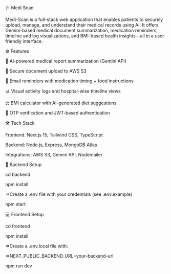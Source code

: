 🩺 Medi Scan

Medi-Scan is a full-stack web application that enables patients to securely upload, manage, and understand their medical records using AI. 
It offers Gemini-based medical document summarization, medication reminders, timeline and log visualizations, and BMI-based health insights—all in a user-friendly interface.

⚙️ Features

  🧠 AI-powered medical report summarization (Gemini API)
  
  📄 Secure document upload to AWS S3
  
  📧 Email reminders with medication timing + food instructions
  
  📊 Visual activity logs and hospital-wise timeline views
  
  ⚖️ BMI calculator with AI-generated diet suggestions
  
  🔐 OTP verification and JWT-based authentication

🛠 Tech Stack

  Frontend: Next.js 15, Tailwind CSS, TypeScript
  
  Backend: Node.js, Express, MongoDB Atlas
  
  Integrations: AWS S3, Gemini API, Nodemailer

🔧 Backend Setup

  cd backend
  
  npm install
	
  =>Create a .env file with your credentials (see .env.example)
	
  npm start
  
💻 Frontend Setup

  cd frontend
  
  npm install
	
  =>Create a .env.local file with:
  
  =>NEXT_PUBLIC_BACKEND_URL=your-backend-url
	
  npm run dev
